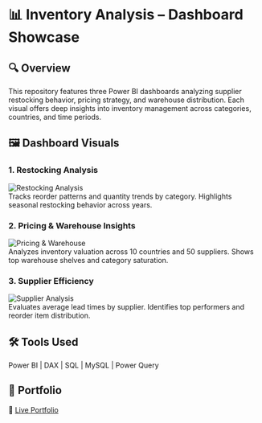# 📊 Inventory Analysis – Dashboard Showcase

## 🔍 Overview
This repository features three Power BI dashboards analyzing supplier restocking behavior, pricing strategy, and warehouse distribution. Each visual offers deep insights into inventory management across categories, countries, and time periods.

## 🖼️ Dashboard Visuals

### 1. Restocking Analysis
![Restocking Analysis](restocking-analysis.png)  
Tracks reorder patterns and quantity trends by category. Highlights seasonal restocking behavior across years.

### 2. Pricing & Warehouse Insights
![Pricing & Warehouse](pricing-warehouse.png)  
Analyzes inventory valuation across 10 countries and 50 suppliers. Shows top warehouse shelves and category saturation.

### 3. Supplier Efficiency
![Supplier Analysis](supplier-analysis.png)  
Evaluates average lead times by supplier. Identifies top performers and reorder item distribution.

## 🛠 Tools Used
Power BI | DAX | SQL | MySQL | Power Query

## 🔗 Portfolio
📎 [Live Portfolio](https://mishab-07.github.io/mishab_portfolio)
